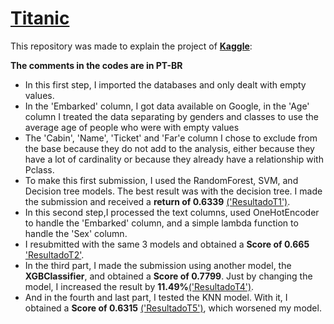 # [Titanic](https://github.com/BrunoFelipeCB/Titanic/blob/main/Titanic.ipynb)
This repository was made to explain the project of **[Kaggle](https://www.kaggle.com/competitions/titanic/overview)**:

**The comments in the codes are in PT-BR**
- In this first step, I imported the databases and only dealt with empty values.
- In the 'Embarked' column, I got data available on Google, in the 'Age' column I treated the data separating by genders and classes to use the average age of people who were with empty values
- The 'Cabin', 'Name', 'Ticket' and 'Far'e column I chose to exclude from the base because they do not add to the analysis, either because they have a lot of cardinality or because they already have a relationship with Pclass.
- To make this first submission, I used the RandomForest, SVM, and Decision tree models. The best result was with the decision tree. I made the submission and received a **return of 0.6339** [('ResultadoT1')]([https://github.com/BrunoFelipeCB/Titanic/blob/main/Kaggle.png]).
- In this second step,I processed the text columns, used OneHotEncoder to handle the 'Embarked' column, and a simple lambda function to handle the 'Sex' column.
- I resubmitted with the same 3 models and obtained a **Score of 0.665** ['ResultadoT2']([https://github.com/BrunoFelipeCB/Titanic/blob/main/Kaggle.png]).
- In the third part, I made the submission using another model, the **XGBClassifier**, and obtained a **Score of 0.7799**. Just by changing the model, I increased the result by **11.49%**[('ResultadoT4')]([https://github.com/BrunoFelipeCB/Titanic/blob/main/Kaggle.png]).
- And in the fourth and last part, I tested the KNN model. With it, I obtained a **Score of 0.6315** [('ResultadoT5')]([https://github.com/BrunoFelipeCB/Titanic/blob/main/Kaggle.png]), which worsened my model.
